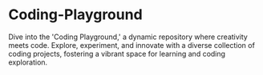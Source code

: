 # Coding-Playground
Dive into the 'Coding Playground,' a dynamic repository where creativity meets code. Explore, experiment, and innovate with a diverse collection of coding projects, fostering a vibrant space for learning and coding exploration.
